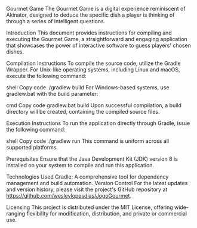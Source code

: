 Gourmet Game
The Gourmet Game is a digital experience reminiscent of Akinator, designed to deduce the specific dish a player is thinking of through a series of intelligent questions.

Introduction
This document provides instructions for compiling and executing the Gourmet Game, a straightforward and engaging application that showcases the power of interactive software to guess players' chosen dishes.

Compilation Instructions
To compile the source code, utilize the Gradle Wrapper. For Unix-like operating systems, including Linux and macOS, execute the following command:

shell
Copy code
./gradlew build
For Windows-based systems, use gradlew.bat with the build parameter:

cmd
Copy code
gradlew.bat build
Upon successful compilation, a build directory will be created, containing the compiled source files.

Execution Instructions
To run the application directly through Gradle, issue the following command:

shell
Copy code
./gradlew run
This command is uniform across all supported platforms.

Prerequisites
Ensure that the Java Development Kit (JDK) version 8 is installed on your system to compile and run this application.

Technologies Used
Gradle: A comprehensive tool for dependency management and build automation.
Version Control
For the latest updates and version history, please visit the project's GitHub repository at https://github.com/wesleylopesdias/JogoGourmet.

Licensing
This project is distributed under the MIT License, offering wide-ranging flexibility for modification, distribution, and private or commercial use.